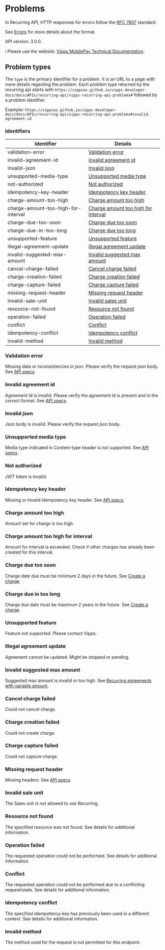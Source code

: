 <!-- START_METADATA
---
title: Problem types
sidebar_label: Problem types
sidebar_position: 90
description: Problem types for the Recurring API can be found here.
pagination_next: null
pagination_prev: null
---
END_METADATA -->

# Problems

In Recurring API, HTTP responses for errors follow the [RFC 7807](https://www.rfc-editor.org/rfc/rfc7807) standard.

See [Errors](https://developer.vippsmobilepay.com/docs/vipps-developers/common-topics/errors) for more details about the format.

API version: 3.0.0.

<!-- START_COMMENT -->

ℹ️ Please use the website:
[Vipps MobilePay Technical Documentation](https://developer.vippsmobilepay.com/docs/APIs/recurring-api).

<!-- END_COMMENT -->

## Problem types

The `type` is the primary identifier for a problem. It is an URL to a page with more details regarding the problem. 
Each problem type returned by the recurring api starts with `https://vippsas.github.io/vipps-developer-docs/docs/APIs/recurring-api/vipps-recurring-api-problems#` followed by a problem identifier. 

Example: `https://vippsas.github.io/vipps-developer-docs/docs/APIs/recurring-api/vipps-recurring-api-problems#invalid-agreement-id`

### Identifiers

| Identifier                          | Details                                                                     |
|-------------------------------------|-----------------------------------------------------------------------------|
| validation-error                    | [Validation error](#validation-error)                                       |
| invalid-agreement-id                | [Invalid agreement id](#invalid-agreement-id)                               |
| invalid-json                        | [Invalid json](#invalid-json)                                               |
| unsupported-media-type              | [Unsupported media type](#unsupported-media-type)                           |
| not-authorized                      | [Not authorized](#not-authorized)                                           |
| idempotency-key-header              | [Idempotency key header](#idempotency-key-header)                           |
| charge-amount-too-high              | [Charge amount too high](#charge-amount-too-high)                           |
| charge-amount-too-high-for-interval | [Charge amount too high for interval](#charge-amount-too-high-for-interval) |
| charge-due-too-soon                 | [Charge due too soon](#charge-due-too-soon)                                 |
| charge-due-in-too-long              | [Charge due too long](#charge-due-in-too-long)                              |
| unsupported-feature                 | [Unsupported feature](#unsupported-feature)                                 |
| illegal-agreement-update            | [Illegal agreement update](#illegal-agreement-update)                       |
| invalid-suggested-max-amount        | [Invalid suggested max amount](#invalid-suggested-max-amount)               |
| cancel-charge-failed                | [Cancel charge failed](#cancel-charge-failed)                               |
| charge-creation-failed              | [Charge creation failed](#charge-creation-failed)                           |
| charge-capture-failed               | [Charge capture failed](#charge-capture-failed)                             |
| missing-request-header              | [Missing request header](#missing-request-header)                           |
| invalid-sale-unit                   | [Invalid sales unit](#invalid-sale-unit)                                    |
| resource-not-found                  | [Resource not found](#resource-not-found)                                   |
| operation-failed                    | [Operation failed](#operation-failed)                                       |
| conflict                            | [Conflict](#conflict)                                                       |
| idempotency-conflict                | [Idempotency conflict](#idempotency-conflict)                               |
| invalid-method                      | [Invalid method](#invalid-method)                                           |

### Validation error

Missing data or inconsistencies in json. Please verify the request json body.
See [API specs](https://developer.vippsmobilepay.com/api/recurring).

### Invalid agreement id

Agreement Id is invalid. Please verify the agreement Id is present and in the correct format.
See [API specs](https://developer.vippsmobilepay.com/api/recurring).

### Invalid json

Json body is invalid. Please verify the request json body.

### Unsupported media type

Media type indicated in Content-type header is not supported.
See [API specs](https://developer.vippsmobilepay.com/api/recurring).

### Not authorized

JWT token is invalid.

### Idempotency key header

Missing or invalid Idempotency key header.
See [API specs](https://developer.vippsmobilepay.com/api/recurring).

### Charge amount too high

Amount set for charge is too high.

### Charge amount too high for interval

Amount for interval is exceeded. Check if other charges has already been created for this interval.

### Charge due too soon

Charge date due must be minimum 2 days in the future.
See [Create a charge](https://developer.vippsmobilepay.com/docs/APIs/recurring-api/vipps-recurring-api#create-a-charge).

### Charge due in too long

Charge due date must be maximum 2 years in the future.
See [Create a charge](https://developer.vippsmobilepay.com/docs/APIs/recurring-api/vipps-recurring-api#create-a-charge).

### Unsupported feature

Feature not supported. Please contact Vipps.

### Illegal agreement update

Agreement cannot be updated. Might be stopped or pending.

### Invalid suggested max amount

Suggested max amount is invalid or too high.
See [Recurring agreements with variable amount](https://developer.vippsmobilepay.com/docs/APIs/recurring-api/vipps-recurring-api#recurring-agreements-with-variable-amount).

### Cancel charge failed

Could not cancel charge.

### Charge creation failed

Could not create charge.

### Charge capture failed

Could not capture charge.

### Missing request header

Missing headers. See [API specs](https://developer.vippsmobilepay.com/api/recurring).

### Invalid sale unit
The Sales unit is not allowed to use Recurring.

[update-agreement-patch-endpoint]: https://developer.vippsmobilepay.com/api/recurring#tag/Agreement-v3-endpoints/operation/UpdateAgreementPatchV3

### Resource not found
The specified resource was not found. See details for additional information.

### Operation failed
The requested operation could not be performed. See details for additional information.

### Conflict
The requested operation could not be performed due to a conflicting request/state. See details for additional information.

### Idempotency conflict
The specified idempotency-key has previously been used in a different context. See details for additional information.

### Invalid method
The method used for the request is not permitted for this endpoint.